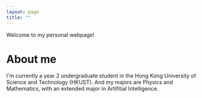 ```yaml
---
layout: page
title: ""
---
```


Welcome to my personal webpage!

# About me
I'm currently a year 2 undergraduate student in the Hong Kong University of Science and Technology (HKUST). And my majors are Physics and Mathematics, with an extended major in Artifitial Intelligence.
